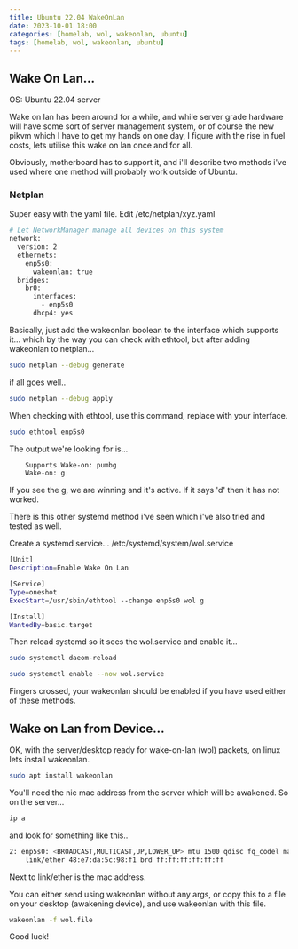 ```yaml
---
title: Ubuntu 22.04 WakeOnLan
date: 2023-10-01 18:00
categories: [homelab, wol, wakeonlan, ubuntu]
tags: [homelab, wol, wakeonlan, ubuntu]
---
```


## Wake On Lan...

OS: Ubuntu 22.04 server

Wake on lan has been around for a while, and while server grade hardware will have some sort of server management system, or of course the new pikvm which I have to get my hands on one day, I figure with the rise in fuel costs, lets utilise this wake on lan once and for all.

Obviously, motherboard has to support it, and i'll describe two methods i've used where one method will probably work outside of Ubuntu.

### Netplan

Super easy with the yaml file. Edit /etc/netplan/xyz.yaml

```bash
# Let NetworkManager manage all devices on this system
network:
  version: 2
  ethernets:
    enp5s0:
      wakeonlan: true
  bridges:
    br0:
      interfaces:
        - enp5s0
      dhcp4: yes
```

Basically, just add the wakeonlan boolean to the interface which supports it... which by the way you can check with ethtool, but after adding wakeonlan to netplan...

```bash
sudo netplan --debug generate
```

if all goes well..

```bash
sudo netplan --debug apply
```

When checking with ethtool, use this command, replace with your interface.

```bash
sudo ethtool enp5s0
```

The output we're looking for is...

```bash
	Supports Wake-on: pumbg
	Wake-on: g
```

If you see the g, we are winning and it's active. If it says 'd' then it has not worked.

There is this other systemd method i've seen which i've also tried and tested as well.

Create a systemd service... /etc/systemd/system/wol.service

```bash
[Unit]
Description=Enable Wake On Lan

[Service]
Type=oneshot
ExecStart=/usr/sbin/ethtool --change enp5s0 wol g

[Install]
WantedBy=basic.target
```

Then reload systemd so it sees the wol.service and enable it...

```bash
sudo systemctl daeom-reload
```

```bash
sudo systemctl enable --now wol.service
```

Fingers crossed, your wakeonlan should be enabled if you have used either of these methods.

## Wake on Lan from Device...

OK, with the server/desktop ready for wake-on-lan (wol) packets, on linux lets install wakeonlan.

```bash
sudo apt install wakeonlan
```

You'll need the nic mac address from the server which will be awakened. So on the server...

```bash
ip a
```

and look for something like this..

```bash
2: enp5s0: <BROADCAST,MULTICAST,UP,LOWER_UP> mtu 1500 qdisc fq_codel master br0 state UP group default qlen 1000
    link/ether 48:e7:da:5c:98:f1 brd ff:ff:ff:ff:ff:ff
```

Next to link/ether is the mac address.

You can either send using wakeonlan without any args, or copy this to a file on your desktop (awakening device), and use wakeonlan with this file.

```bash
wakeonlan -f wol.file
```

Good luck!
